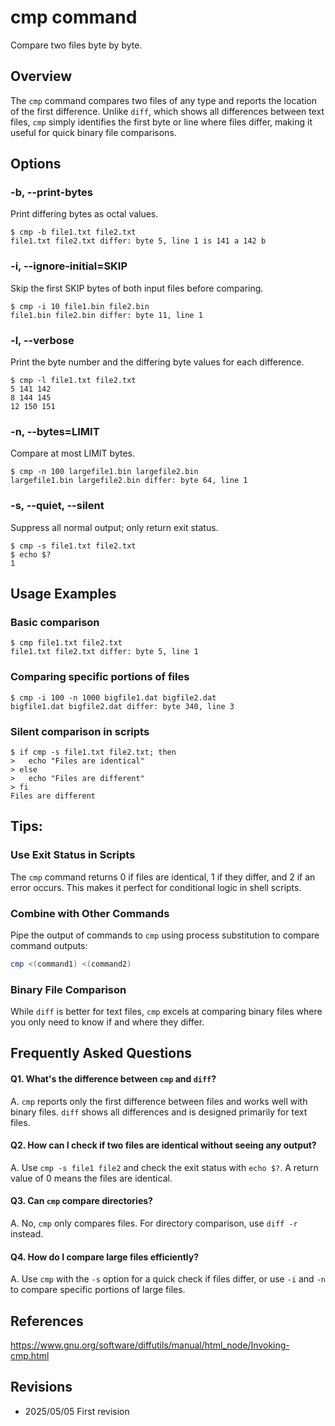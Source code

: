# cmp command

Compare two files byte by byte.

## Overview

The `cmp` command compares two files of any type and reports the location of the first difference. Unlike `diff`, which shows all differences between text files, `cmp` simply identifies the first byte or line where files differ, making it useful for quick binary file comparisons.

## Options

### **-b, --print-bytes**

Print differing bytes as octal values.

```console
$ cmp -b file1.txt file2.txt
file1.txt file2.txt differ: byte 5, line 1 is 141 a 142 b
```

### **-i, --ignore-initial=SKIP**

Skip the first SKIP bytes of both input files before comparing.

```console
$ cmp -i 10 file1.bin file2.bin
file1.bin file2.bin differ: byte 11, line 1
```

### **-l, --verbose**

Print the byte number and the differing byte values for each difference.

```console
$ cmp -l file1.txt file2.txt
5 141 142
8 144 145
12 150 151
```

### **-n, --bytes=LIMIT**

Compare at most LIMIT bytes.

```console
$ cmp -n 100 largefile1.bin largefile2.bin
largefile1.bin largefile2.bin differ: byte 64, line 1
```

### **-s, --quiet, --silent**

Suppress all normal output; only return exit status.

```console
$ cmp -s file1.txt file2.txt
$ echo $?
1
```

## Usage Examples

### Basic comparison

```console
$ cmp file1.txt file2.txt
file1.txt file2.txt differ: byte 5, line 1
```

### Comparing specific portions of files

```console
$ cmp -i 100 -n 1000 bigfile1.dat bigfile2.dat
bigfile1.dat bigfile2.dat differ: byte 340, line 3
```

### Silent comparison in scripts

```console
$ if cmp -s file1.txt file2.txt; then
>   echo "Files are identical"
> else
>   echo "Files are different"
> fi
Files are different
```

## Tips:

### Use Exit Status in Scripts

The `cmp` command returns 0 if files are identical, 1 if they differ, and 2 if an error occurs. This makes it perfect for conditional logic in shell scripts.

### Combine with Other Commands

Pipe the output of commands to `cmp` using process substitution to compare command outputs:
```bash
cmp <(command1) <(command2)
```

### Binary File Comparison

While `diff` is better for text files, `cmp` excels at comparing binary files where you only need to know if and where they differ.

## Frequently Asked Questions

#### Q1. What's the difference between `cmp` and `diff`?
A. `cmp` reports only the first difference between files and works well with binary files. `diff` shows all differences and is designed primarily for text files.

#### Q2. How can I check if two files are identical without seeing any output?
A. Use `cmp -s file1 file2` and check the exit status with `echo $?`. A return value of 0 means the files are identical.

#### Q3. Can `cmp` compare directories?
A. No, `cmp` only compares files. For directory comparison, use `diff -r` instead.

#### Q4. How do I compare large files efficiently?
A. Use `cmp` with the `-s` option for a quick check if files differ, or use `-i` and `-n` to compare specific portions of large files.

## References

https://www.gnu.org/software/diffutils/manual/html_node/Invoking-cmp.html

## Revisions

- 2025/05/05 First revision